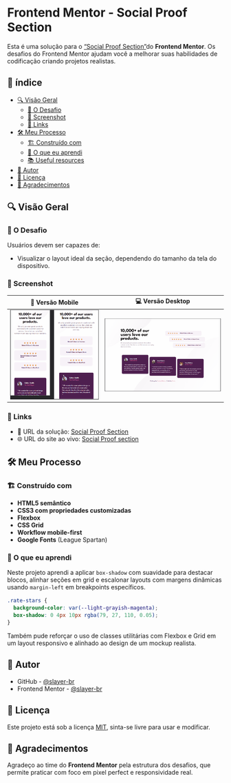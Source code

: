 # Frontend Mentor - Social Proof Section

Esta é uma solução para o <a href="https://www.frontendmentor.io/challenges/social-proof-section-6e0qTv_bA" target="_blank" rel="noopener noreferrer">“Social Proof Section”</a>do **Frontend Mentor**. Os desafios do Frontend Mentor ajudam você a melhorar suas habilidades de codificação criando projetos realistas.

## 📑 índice

- [🔍 Visão Geral](#-visão-geral)
  - [🎯 O Desafio](#-o-desafio)
  - [📸 Screenshot](#-screenshot)
  - [🔗 Links](#-links)
- [🛠️ Meu Processo](#️-meu-processo)
  - [🏗️ Construído com](#️-construído-com)
  - [📘 O que eu aprendi](#-o-que-eu-aprendi)
  - [📚 Useful resources](#-useful-resources)
- [👤 Autor](#-autor)
- [📝 Licença](#-licença)
- [🙏 Agradecimentos](#-agradecimentos)

## 🔍 Visão Geral

### 🎯 O Desafio

Usuários devem ser capazes de:

- Visualizar o layout ideal da seção, dependendo do tamanho da tela do dispositivo.

### 📸 Screenshot

| 📱 Versão Mobile | 💻 Versão Desktop |
|------------------|-------------------|
| ![Mobile](./assets/images/social-proof-section-mobile.gif) | ![Desktop](./assets/images/social-proof-section-desktop.gif) |

### 🔗 Links

- 🔧 URL da solução: <a href="https://github.com/slayer-br/social-proof-section" target="_blank" rel="noopener noreferrer">Social Proof Section</a>  
- 🌐 URL do site ao vivo: <a href="https://slayer-br.github.io/social-proof-section" target="_blank" rel="noopener noreferrer">Social Proof section</a>

## 🛠️ Meu Processo

### 🏗️ Construído com

- **HTML5 semântico**  
- **CSS3 com propriedades customizadas**
- **Flexbox**
- **CSS Grid** 
- **Workflow mobile-first**  
- **Google Fonts** (League Spartan)

### 📘 O que eu aprendi

Neste projeto aprendi a aplicar `box-shadow` com suavidade para destacar blocos, alinhar seções em grid e escalonar layouts com margens dinâmicas usando `margin-left` em breakpoints específicos.

```css
.rate-stars {
  background-color: var(--light-grayish-magenta);
  box-shadow: 0 4px 10px rgba(79, 27, 110, 0.05);
}
```

Também pude reforçar o uso de classes utilitárias com Flexbox e Grid em um layout responsivo e alinhado ao design de um mockup realista.

## 👤 Autor

- GitHub - <a href="https://github.com/slayer-br" target="_blank" rel="noopener noreferrer">@slayer-br</a>
- Frontend Mentor - <a href="https://www.frontendmentor.io/profile/slayer-br" target="_blank" rel="noopener noreferrer">@slayer-br</a>

## 📝 Licença

Este projeto está sob a licença [MIT](LICENSE), sinta-se livre para usar e modificar.

## 🙏 Agradecimentos

Agradeço ao time do **Frontend Mentor** pela estrutura dos desafios, que permite praticar com foco em pixel perfect e responsividade real.

